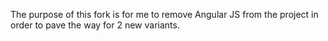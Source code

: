 The purpose of this fork is for me to remove Angular JS from the project in order to pave the way for 2 new variants.
